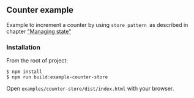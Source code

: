 ## Counter example

Example to increment a counter by using `store pattern `as described in chapter ["Managing state"](https://outwatch.github.io/managing-state.html?lang=purescript)

### Installation

From the root of project:

```
$ npm install
$ npm run build:example-counter-store
```

Open `examples/counter-store/dist/index.html` with your browser.
